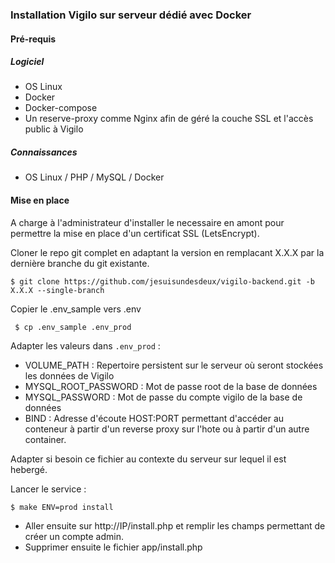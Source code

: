 ### Installation Vigilo sur serveur dédié avec Docker

#### Pré-requis

##### Logiciel

* OS Linux
* Docker
* Docker-compose
* Un reserve-proxy comme Nginx afin de géré la couche SSL et l'accès public à Vigilo

##### Connaissances

* OS Linux / PHP / MySQL / Docker 

#### Mise en place

A charge à l'administrateur d'installer le necessaire en amont pour permettre la mise en place d'un certificat SSL (LetsEncrypt).

Cloner le repo git complet en adaptant la version en remplacant X.X.X par la dernière branche du git existante.

```
$ git clone https://github.com/jesuisundesdeux/vigilo-backend.git -b X.X.X --single-branch
```

Copier le .env_sample vers .env

``` $ cp .env_sample .env_prod```

Adapter les valeurs dans ```.env_prod``` :
* VOLUME_PATH : Repertoire persistent sur le serveur où seront stockées les données de Vigilo
* MYSQL_ROOT_PASSWORD : Mot de passe root de la base de données
* MYSQL_PASSWORD : Mot de passe du compte vigilo de la base de données
* BIND : Adresse d'écoute HOST:PORT permettant d'accéder au conteneur à partir d'un reverse proxy sur l'hote ou à partir d'un autre container.

Adapter si besoin ce fichier au contexte du serveur sur lequel il est hebergé.

Lancer le service :

```
$ make ENV=prod install
```
- Aller ensuite sur http://IP/install.php et remplir les champs permettant de créer un compte admin.
- Supprimer ensuite le fichier app/install.php
